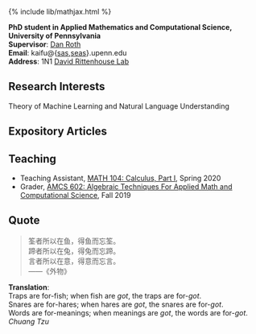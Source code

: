 {% include lib/mathjax.html %}

**PhD student in Applied Mathematics and Computational Science, University of Pennsylvania**  
**Supervisor**: [Dan Roth](http://www.cis.upenn.edu/~danroth/)  
**Email**: kaifu@{[sas](mailto:kaifu@sas.upenn.edu),[seas](mailto:kaifu@seas.upenn.edu)}.upenn.edu  
**Address**: 1N1 [David Rittenhouse Lab](http://maps.google.com/maps?daddr=David%20Rittenhouse%20Laboratory@39.952099,-75.189903)  

## Research Interests

Theory of Machine Learning and Natural Language Understanding

## Expository Articles

## Teaching

- Teaching Assistant, [MATH 104: Calculus, Part I](https://www.math.upenn.edu/undergraduate/calculus-homepages/calculus/mathematics-104), Spring 2020
- Grader, [AMCS 602: Algebraic Techniques For Applied Math and Computational Science](https://www.math.upenn.edu/~zwang423/AMCS602_2019.html), Fall 2019

## Quote

> 筌者所以在鱼，得鱼而忘筌。   
> 蹄者所以在兔，得兔而忘蹄。  
> 言者所以在意，得意而忘言。  
> ——《外物》  

**Translation**:  
Traps are for-fish; when fish are *got*, the traps are for-*got*.  
Snares are for-hares; when hares are *got*, the snares are for-*got*.  
Words are for-meanings; when meanings are *got*, the words are for-*got*.  
*Chuang Tzu*
